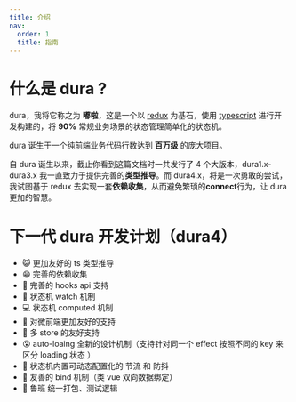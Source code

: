 ```yaml
---
title: 介绍
nav:
  order: 1
  title: 指南
---
```


# 什么是 dura ?

dura，我将它称之为 **嘟啦**，这是一个以 [redux](https://redux.js.org/) 为基石，使用 [typescript](https://www.typescriptlang.org/) 进行开发构建的，将 **90%** 常规业务场景的状态管理简单化的状态机。

dura 诞生于一个纯前端业务代码行数达到 **百万级** 的庞大项目。

自 dura 诞生以来，截止你看到这篇文档时一共发行了 4 个大版本，dura1.x-dura3.x 我一直致力于提供完善的**类型推导**。而 dura4.x，将是一次勇敢的尝试，我试图基于 redux 去实现一套**依赖收集**，从而避免繁琐的**connect**行为，让 dura 更加的智慧。

# 下一代 dura 开发计划（dura4）

- 😺 更加友好的 ts 类型推导
- 😁 完善的依赖收集
- 🚀 完善的 hooks api 支持
- 📱 状态机 watch 机制
- 💻 状态机 computed 机制
- 🧱 对微前端更加友好的支持
- 👬 多 store 的友好支持
- 😮 auto-loaing 全新的设计机制（支持针对同一个 effect 按照不同的 key 来区分 loading 状态 ）
- 🚗 状态机内置可动态配置化的 节流 和 防抖
- 🍳 友善的 bind 机制（类 vue 双向数据绑定）
- 🔧 鲁班 统一打包、测试逻辑

